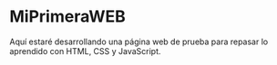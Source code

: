 # MiPrimeraWEB
Aquí estaré desarrollando una página web de prueba para repasar lo aprendido con HTML, CSS y JavaScript.
